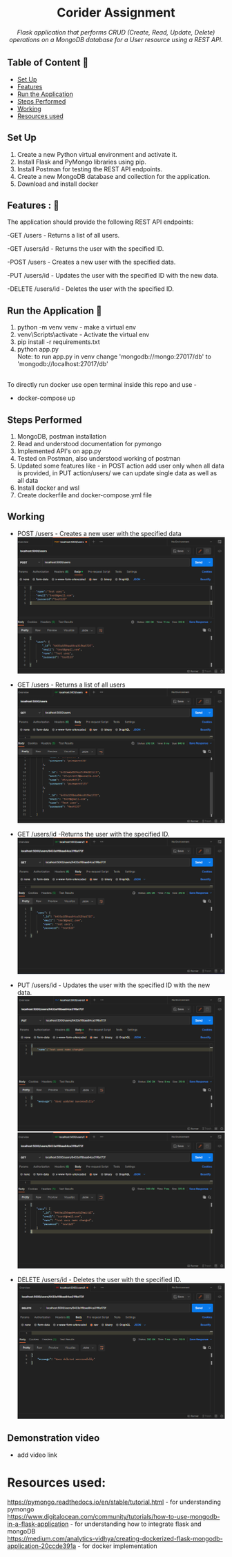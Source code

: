 <h1 align=center> Corider Assignment </h1>
<h6 align=center> Flask application that performs CRUD (Create, Read, Update, Delete) operations on a MongoDB database for a User resource using a REST API.  </h6>

## Table of Content 🤖

- [Set Up](#set-up)
- [Features](#features--)
- [Run the Application](#run-the-application-)
- [Steps Performed](#steps-performed)
- [Working](#working)
- [Resources used](#resources-used)


## Set Up 

1. Create a new Python virtual environment and activate it.
2. Install Flask and PyMongo libraries using pip.
3. Install Postman for testing the REST API endpoints.
4. Create a new MongoDB database and collection for the application.
5. Download and install docker


## Features : 💯

The application should provide the following REST API endpoints:

-GET /users - Returns a list of all users.

-GET /users/id - Returns the user with the specified ID.

-POST /users - Creates a new user with the specified data.

-PUT /users/id - Updates the user with the specified ID with the new data.

-DELETE /users/id - Deletes the user with the specified ID.


## Run the Application 💫
1. python -m venv venv - make a virtual env
2. venv\Scripts\activate - Activate the virtual env
3. pip install -r requirements.txt
4. python app.py <br>
Note: to run app.py in venv change  'mongodb://mongo:27017/db' to 'mongodb://localhost:27017/db'<br><br>

To directly run docker use open terminal inside this repo and use -
- docker-compose up

## Steps Performed
1. MongoDB, postman installation
2. Read and understood documentation for pymongo
3. Implemented API's on app.py
4. Tested on Postman, also understood working of postman
5. Updated some features like - in POST action add user only when all data is provided, in PUT action/users/<id> we can update single data as well as all data 
6. Install docker and wsl 
7. Create dockerfile and docker-compose.yml file  


## Working
- POST /users - Creates a new user with the specified data
![Alt text](images/postUsers.png "Creating new user")

- GET /users - Returns a list of all users
![Alt text](images/getUsers.png "list of all users")

- GET /users/id -Returns the user with the specified ID.
![Alt text](images/getUsersId.png "list of specified users")

- PUT /users/id - Updates the user with the specified ID with the new data.
![Alt text](images/putUsersID.png "update request")
![Alt text](images/ChnagedData.png "updated data")

- DELETE /users/id - Deletes the user with the specified ID.
![Alt text](images/DeleteUserID.png "delete request")


## Demonstration video 
- add video link <link>


# Resources used:
https://pymongo.readthedocs.io/en/stable/tutorial.html - for understanding pymongo <br>
https://www.digitalocean.com/community/tutorials/how-to-use-mongodb-in-a-flask-application - for understanding how to integrate flask and mongoDB <br>
https://medium.com/analytics-vidhya/creating-dockerized-flask-mongodb-application-20ccde391a - for docker implementation


